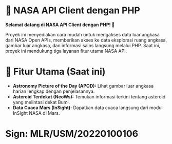 # 🚀 NASA API Client dengan PHP
**Selamat datang di NASA API Client dengan PHP! 🎉**

Proyek ini menyediakan cara mudah untuk mengakses data luar angkasa dari NASA Open APIs, memberikan akses ke data eksplorasi ruang angkasa, gambar luar angkasa, dan informasi sains langsung melalui PHP. Saat ini, proyek ini mendukung tiga layanan fitur utama NASA API.

# 🌌 Fitur Utama (Saat ini)

 - **Astronomy Picture of the Day (APOD):** Lihat gambar luar angkasa harian lengkap dengan penjelasannya.
 - **Asteroid Terdekat (NeoWs):** Temukan informasi terkini tentang asteroid yang melintasi dekat Bumi.
 - **Data Cuaca Mars (InSight):** Dapatkan data cuaca langsung dari modul InSight NASA di Mars.

# Sign: MLR/USM/20220100106
